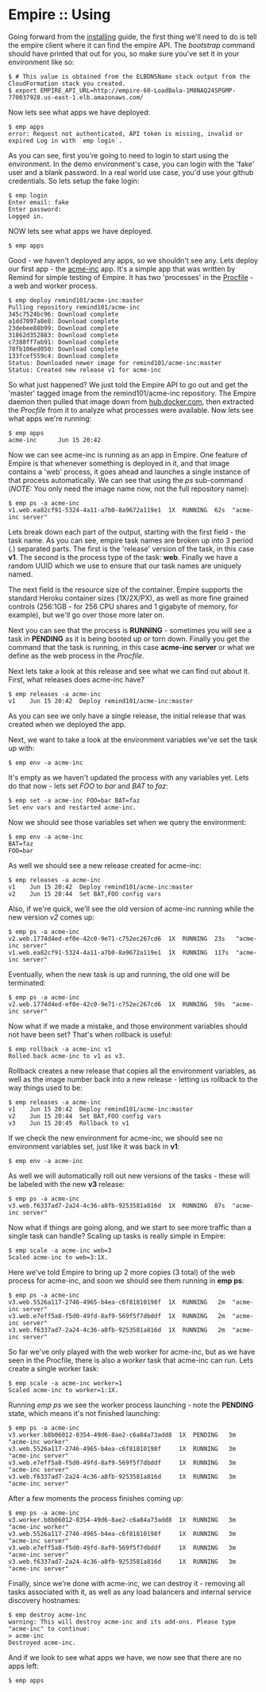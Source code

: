 # Empire :: Using

Going forward from the [installing](quickstart_installing.md) guide, the first thing we'll need to do is tell the empire client where it can find the empire API. The *bootstrap* command should have printed that out for you, so make sure you've set it in your environment like so:

```
$ # This value is obtained from the ELBDNSName stack output from the CloudFormation stack you created.
$ export EMPIRE_API_URL=http://empire-60-LoadBala-1M8NAQ24SPGMP-770037928.us-east-1.elb.amazonaws.com/
```

Now lets see what apps we have deployed:

```console
$ emp apps
error: Request not authenticated, API token is missing, invalid or expired Log in with `emp login`.
```

As you can see, first you're going to need to login to start using the environment. In the demo environment's case, you can login with the 'fake' user and a blank password. In a real world use case, you'd use your github credentials. So lets setup the fake login:

```console
$ emp login
Enter email: fake
Enter password:
Logged in.
```

NOW lets see what apps we have deployed.

```console
$ emp apps
```

Good - we haven't deployed any apps, so we shouldn't see any. Lets deploy our first app - the [acme-inc](https://github.com/remind101/acme-inc) app. It's a simple app that was written by Remind for simple testing of Empire. It has two 'processes' in the [Procfile](https://github.com/remind101/acme-inc/blob/master/Procfile) - a web and worker process.

```console
$ emp deploy remind101/acme-inc:master
Pulling repository remind101/acme-inc
345c7524bc96: Download complete
a1dd7097a8e8: Download complete
23debee88b99: Download complete
31862d352883: Download complete
c7388ff7ab91: Download complete
78fb106ed050: Download complete
133fcef559c4: Download complete
Status: Downloaded newer image for remind101/acme-inc:master
Status: Created new release v1 for acme-inc
```

So what just happened? We just told the Empire API to go out and get the 'master' tagged image from the remind101/acme-inc repository. The Empire daemon then pulled that image down from [hub.docker.com](http://hub.docker.com/), then extracted the *Procfile* from it to analyze what processes were available. Now lets see what apps we're running:

```console
$ emp apps
acme-inc      Jun 15 20:42
```

Now we can see acme-inc is running as an app in Empire. One feature of Empire is that whenever something is deployed in it, and that image contains a 'web' process, it goes ahead and launches a single instance of that process automatically. We can see that using the *ps* sub-command (*NOTE:* You only need the image name now, not the full repository name):

```console
$ emp ps -a acme-inc
v1.web.ea82cf91-5324-4a11-a7b0-8a9672a119e1  1X  RUNNING  62s  "acme-inc server"
```

Lets break down each part of the output, starting with the first field - the task name. As you can see, empire task names are broken up into 3 period (.) separated parts. The first is the 'release' version of the task, in this case **v1**. The second is the process type of the task: **web**. Finally we have a random UUID which we use to ensure that our task names are uniquely named.

The next field is the resource size of the container. Empire supports the standard Heroku container sizes (1X/2X/PX), as well as more fine grained controls (256:1GB - for 256 CPU shares and 1 gigabyte of memory, for example), but we'll go over those more later on.

Next you can see that the process is **RUNNING** - sometimes you will see a task in **PENDING** as it is being booted up or torn down. Finally you get the command that the task is running, in this case **acme-inc server** or what we define as the web process in the *Procfile*.

Next lets take a look at this release and see what we can find out about it. First, what releases does acme-inc have?

```console
$ emp releases -a acme-inc
v1    Jun 15 20:42  Deploy remind101/acme-inc:master
```

As you can see we only have a single release, the initial release that was created when we deployed the app.

Next, we want to take a look at the environment variables we've set the task up with:

```console
$ emp env -a acme-inc
```

It's empty as we haven't updated the process with any variables yet. Lets do that now - lets set *FOO* to *bar* and *BAT* to *faz*:

```console
$ emp set -a acme-inc FOO=bar BAT=faz
Set env vars and restarted acme-inc.
```

Now we should see those variables set when we query the environment:

```console
$ emp env -a acme-inc
BAT=faz
FOO=bar
```

As well we should see a new release created for acme-inc:

```console
$ emp releases -a acme-inc
v1    Jun 15 20:42  Deploy remind101/acme-inc:master
v2    Jun 15 20:44  Set BAT,FOO config vars
```

Also, if we're quick, we'll see the old version of acme-inc running while the new version *v2* comes up:

```console
$ emp ps -a acme-inc
v2.web.1774d4ed-ef0e-42c0-9e71-c752ec267cd6  1X  RUNNING  23s   "acme-inc server"
v1.web.ea82cf91-5324-4a11-a7b0-8a9672a119e1  1X  RUNNING  117s  "acme-inc server"
```

Eventually, when the new task is up and running, the old one will be terminated:

```console
$ emp ps -a acme-inc
v2.web.1774d4ed-ef0e-42c0-9e71-c752ec267cd6  1X  RUNNING  59s  "acme-inc server"
```

Now what if we made a mistake, and those environment variables should not have been set? That's when rollback is useful:

```console
$ emp rollback -a acme-inc v1
Rolled back acme-inc to v1 as v3.
```

Rollback creates a new release that copies all the environment variables, as well as the image number back into a new release - letting us rollback to the way things used to be:

```console
$ emp releases -a acme-inc
v1    Jun 15 20:42  Deploy remind101/acme-inc:master
v2    Jun 15 20:44  Set BAT,FOO config vars
v3    Jun 15 20:45  Rollback to v1
```

If we check the new environment for acme-inc, we should see no environment variables set, just like it was back in **v1**:

```console
$ emp env -a acme-inc
```

As well we will automatically roll out new versions of the tasks - these will be labeled with the new **v3** release:

```console
$ emp ps -a acme-inc
v3.web.f6337ad7-2a24-4c36-a8fb-9253581a816d  1X  RUNNING  87s  "acme-inc server"
```

Now what if things are going along, and we start to see more traffic than a single task can handle? Scaling up tasks is really simple in Empire:

```console
$ emp scale -a acme-inc web=3
Scaled acme-inc to web=3:1X.
```

Here we've told Empire to bring up 2 more copies (3 total) of the web process for acme-inc, and soon we should see them running in **emp ps**:

```console
$ emp ps -a acme-inc
v3.web.5526a117-2746-4965-b4ea-c6f81810198f  1X  RUNNING   2m  "acme-inc server"
v3.web.e7eff5a8-f5d0-49fd-8af9-569f5f7dbddf  1X  RUNNING   2m  "acme-inc server"
v3.web.f6337ad7-2a24-4c36-a8fb-9253581a816d  1X  RUNNING   2m  "acme-inc server"
```

So far we've only played with the web worker for acme-inc, but as we have seen in the Procfile, there is also a *worker* task that acme-inc can run. Lets create a single worker task:

```console
$ emp scale -a acme-inc worker=1
Scaled acme-inc to worker=1:1X.
```

Running *emp ps* we see the worker process launching - note the **PENDING** state, which means it's not finished launching:

```console
$ emp ps -a acme-inc
v3.worker.b8b06012-8354-49d6-8ae2-c6a84a73add8  1X  PENDING   3m  "acme-inc worker"
v3.web.5526a117-2746-4965-b4ea-c6f81810198f     1X  RUNNING   3m  "acme-inc server"
v3.web.e7eff5a8-f5d0-49fd-8af9-569f5f7dbddf     1X  RUNNING   3m  "acme-inc server"
v3.web.f6337ad7-2a24-4c36-a8fb-9253581a816d     1X  RUNNING   3m  "acme-inc server"
```

After a few moments the process finishes coming up:

```console
$ emp ps -a acme-inc
v3.worker.b8b06012-8354-49d6-8ae2-c6a84a73add8  1X  RUNNING   3m  "acme-inc worker"
v3.web.5526a117-2746-4965-b4ea-c6f81810198f     1X  RUNNING   3m  "acme-inc server"
v3.web.e7eff5a8-f5d0-49fd-8af9-569f5f7dbddf     1X  RUNNING   3m  "acme-inc server"
v3.web.f6337ad7-2a24-4c36-a8fb-9253581a816d     1X  RUNNING   3m  "acme-inc server"
```

Finally, since we're done with acme-inc, we can destroy it - removing all tasks associated with it, as well as any load balancers and internal service discovery hostnames:

```console
$ emp destroy acme-inc
warning: This will destroy acme-inc and its add-ons. Please type "acme-inc" to continue:
> acme-inc
Destroyed acme-inc.
```

And if we look to see what apps we have, we now see that there are no apps left:

```console
$ emp apps
```
